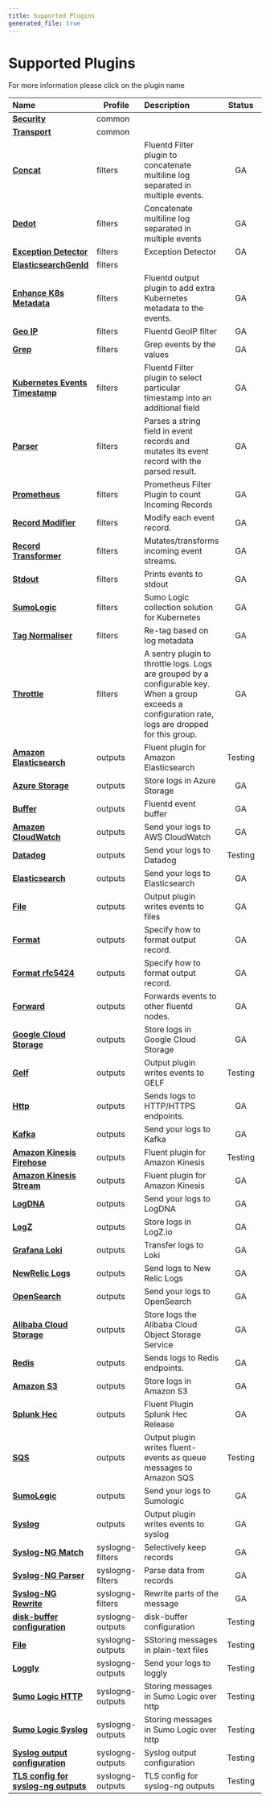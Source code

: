 ```yaml
---
title: Supported Plugins
generated_file: true
---
```


# Supported Plugins

For more information please click on the plugin name
<center>

| Name | Profile | Description | Status |                                                                                                                                 Version |
|:---|---|:---|:---:|----------------------------------------------------------------------------------------------------------------------------------------:|
| **[Security](common/security/)** | common |  |  |                                                                                                                                    []() |
| **[Transport](common/transport/)** | common |  |  |                                                                                                                                    []() |
| **[Concat](filters/concat/)** | filters | Fluentd Filter plugin to concatenate multiline log separated in multiple events. | GA |                                                                 [2.5.0](https://github.com/fluent-plugins-nursery/fluent-plugin-concat) |
| **[Dedot](filters/dedot/)** | filters | Concatenate multiline log separated in multiple events | GA |                                                                        [1.0.0](https://github.com/lunardial/fluent-plugin-dedot_filter) |
| **[Exception Detector](filters/detect_exceptions/)** | filters | Exception Detector | GA |                                                        [0.0.14](https://github.com/GoogleCloudPlatform/fluent-plugin-detect-exceptions) |
| **[ElasticsearchGenId](filters/elasticsearch_genid/)** | filters |  |  |                                                                                                                                    []() |
| **[Enhance K8s Metadata](filters/enhance_k8s/)** | filters | Fluentd output plugin to add extra Kubernetes metadata to the events. | GA |                      [2.0.0](https://github.com/SumoLogic/sumologic-kubernetes-collection/tree/main/fluent-plugin-enhance-k8s-metadata) |
| **[Geo IP](filters/geoip/)** | filters | Fluentd GeoIP filter | GA |                                                                                   [1.3.2](https://github.com/y-ken/fluent-plugin-geoip) |
| **[Grep](filters/grep/)** | filters | Grep events by the values | GA |                                                                                       [more info](https://docs.fluentd.org/filter/grep) |
| **[Kubernetes Events Timestamp](filters/kube_events_timestamp/)** | filters | Fluentd Filter plugin to select particular timestamp into an additional field | GA |                                                           [0.1.4](https://github.com/kube-logging/fluentd-filter-kube-events-timestamp) |
| **[Parser](filters/parser/)** | filters | Parses a string field in event records and mutates its event record with the parsed result. | GA |                                                                                     [more info](https://docs.fluentd.org/filter/parser) |
| **[Prometheus](filters/prometheus/)** | filters | Prometheus Filter Plugin to count Incoming Records | GA |                                              [2.0.2](https://github.com/fluent/fluent-plugin-prometheus#prometheus-outputfilter-plugin) |
| **[Record Modifier](filters/record_modifier/)** | filters | Modify each event record. | GA |                                                                    [2.1.0](https://github.com/repeatedly/fluent-plugin-record-modifier) |
| **[Record Transformer](filters/record_transformer/)** | filters | Mutates/transforms incoming event streams. | GA |                                                                         [more info](https://docs.fluentd.org/filter/record_transformer) |
| **[Stdout](filters/stdout/)** | filters | Prints events to stdout | GA |                                                                                     [more info](https://docs.fluentd.org/filter/stdout) |
| **[SumoLogic](filters/sumologic/)** | filters | Sumo Logic collection solution for Kubernetes | GA |                                                                   [2.3.1](https://github.com/SumoLogic/sumologic-kubernetes-collection) |
| **[Tag Normaliser](filters/tagnormaliser/)** | filters | Re-tag based on log metadata | GA |                                                                   [0.1.1](https://github.com/kube-logging/fluent-plugin-tag-normaliser) |
| **[Throttle](filters/throttle/)** | filters | A sentry plugin to throttle logs. Logs are grouped by a configurable key. When a group exceeds a configuration rate, logs are dropped for this group. | GA |                                                                            [0.0.5](https://github.com/rubrikinc/fluent-plugin-throttle) |
| **[Amazon Elasticsearch](outputs/aws_elasticsearch/)** | outputs | Fluent plugin for Amazon Elasticsearch | Testing |                                                             [2.4.1](https://github.com/atomita/fluent-plugin-aws-elasticsearch-service) |
| **[Azure Storage](outputs/azurestore/)** | outputs | Store logs in Azure Storage | GA |                                                           [0.2.1](https://github.com/microsoft/fluent-plugin-azure-storage-append-blob) |
| **[Buffer](outputs/buffer/)** | outputs | Fluentd event buffer | GA |                                                                      [mode info](https://docs.fluentd.org/configuration/buffer-section) |
| **[Amazon CloudWatch](outputs/cloudwatch/)** | outputs | Send your logs to AWS CloudWatch | GA |                                  [0.14.2](https://github.com/fluent-plugins-nursery/fluent-plugin-cloudwatch-logs/releases/tag/v0.14.2) |
| **[Datadog](outputs/datadog/)** | outputs | Send your logs to Datadog | Testing |                                                         [0.14.1](https://github.com/DataDog/fluent-plugin-datadog/releases/tag/v0.14.1) |
| **[Elasticsearch](outputs/elasticsearch/)** | outputs | Send your logs to Elasticsearch | GA |                                                        [5.1.1](https://github.com/uken/fluent-plugin-elasticsearch/releases/tag/v5.1.4) |
| **[File](outputs/file/)** | outputs | Output plugin writes events to files | GA |                                                                                       [more info](https://docs.fluentd.org/output/file) |
| **[Format](outputs/format/)** | outputs | Specify how to format output record. | GA |                                                                      [more info](https://docs.fluentd.org/configuration/format-section) |
| **[Format rfc5424](outputs/format_rfc5424/)** | outputs | Specify how to format output record. | GA |                                                [more info](https://github.com/cloudfoundry/fluent-plugin-syslog_rfc5424#format-section) |
| **[Forward](outputs/forward/)** | outputs | Forwards events to other fluentd nodes. | GA |                                                                                    [more info](https://docs.fluentd.org/output/forward) |
| **[Google Cloud Storage](outputs/gcs/)** | outputs | Store logs in Google Cloud Storage | GA |                                                                              [0.4.0](https://github.com/kube-logging/fluent-plugin-gcs) |
| **[Gelf](outputs/gelf/)** | outputs | Output plugin writes events to GELF | Testing |                                                                          [1.0.8](https://github.com/hotschedules/fluent-plugin-gelf-hs) |
| **[Http](outputs/http/)** | outputs | Sends logs to HTTP/HTTPS endpoints. | GA |                                                                                       [more info](https://docs.fluentd.org/output/http) |
| **[Kafka](outputs/kafka/)** | outputs | Send your logs to Kafka | GA |                                                            [0.17.5](https://github.com/fluent/fluent-plugin-kafka/releases/tag/v0.17.5) |
| **[Amazon Kinesis Firehose](outputs/kinesis_firehose/)** | outputs | Fluent plugin for Amazon Kinesis | Testing |                                                       [3.4.2](https://github.com/awslabs/aws-fluent-plugin-kinesis/releases/tag/v3.4.2) |
| **[Amazon Kinesis Stream](outputs/kinesis_stream/)** | outputs | Fluent plugin for Amazon Kinesis | GA |                                                       [3.4.2](https://github.com/awslabs/aws-fluent-plugin-kinesis/releases/tag/v3.4.2) |
| **[LogDNA](outputs/logdna/)** | outputs | Send your logs to LogDNA | GA |                                                             [0.4.0](https://github.com/logdna/fluent-plugin-logdna/releases/tag/v0.4.0) |
| **[LogZ](outputs/logz/)** | outputs | Store logs in LogZ.io | GA |                                                           [0.0.21](https://github.com/logzio/fluent-plugin-logzio/releases/tag/v0.0.21) |
| **[Grafana Loki](outputs/loki/)** | outputs | Transfer logs to Loki | GA |                                                [1.2.17](https://github.com/grafana/loki/tree/master/fluentd/fluent-plugin-grafana-loki) |
| **[NewRelic Logs](outputs/newrelic/)** | outputs | Send logs to New Relic Logs | GA |                                                                            [1.2.1](https://github.com/newrelic/newrelic-fluentd-output) |
| **[OpenSearch](outputs/opensearch/)** | outputs | Send your logs to OpenSearch | GA |                                                         [1.0.5](https://github.com/fluent/fluent-plugin-opensearch/releases/tag/v1.0.5) |
| **[Alibaba Cloud Storage](outputs/oss/)** | outputs | Store logs the Alibaba Cloud Object Storage Service | GA |                                                                                    [0.0.2](https://github.com/aliyun/fluent-plugin-oss) |
| **[Redis](outputs/redis/)** | outputs | Sends logs to Redis endpoints. | GA |                                                                  [0.3.5](https://github.com/fluent-plugins-nursery/fluent-plugin-redis) |
| **[Amazon S3](outputs/s3/)** | outputs | Store logs in Amazon S3 | GA |                                                                 [1.6.1](https://github.com/fluent/fluent-plugin-s3/releases/tag/v1.6.1) |
| **[Splunk Hec](outputs/splunk_hec/)** | outputs | Fluent Plugin Splunk Hec Release | GA |                                                                                                                               [1.2.9]() |
| **[SQS](outputs/sqs/)** | outputs | Output plugin writes fluent-events as queue messages to Amazon SQS | Testing |                                                                                    [v2.1.0](https://github.com/ixixi/fluent-plugin-sqs) |
| **[SumoLogic](outputs/sumologic/)** | outputs | Send your logs to Sumologic | GA |                                                       [1.8.0](https://github.com/SumoLogic/fluentd-output-sumologic/releases/tag/1.8.0) |
| **[Syslog](outputs/syslog/)** | outputs | Output plugin writes events to syslog | GA |                                                              [0.9.0.rc.8](https://github.com/cloudfoundry/fluent-plugin-syslog_rfc5424) |
| **[Syslog-NG Match](syslogng/filters/match/)** | syslogng-filters | Selectively keep records | GA | [more info](https://www.syslog-ng.com/technical-documents/doc/syslog-ng-open-source-edition/3.37/administration-guide/65#TOPIC-1829159) |
| **[Syslog-NG Parser](syslogng/filters/parser/)** | syslogng-filters | Parse data from records | GA |               [more info](https://www.syslog-ng.com/technical-documents/doc/syslog-ng-open-source-edition/3.36/administration-guide/90) |
| **[Syslog-NG Rewrite](syslogng/filters/rewrite/)** | syslogng-filters | Rewrite parts of the message | GA |               [more info](https://www.syslog-ng.com/technical-documents/doc/syslog-ng-open-source-edition/3.37/administration-guide/77) |
| **[disk-buffer configuration](syslogng/outputs/disk_buffer/)** | syslogng-outputs | disk-buffer configuration | Testing |            [](https://www.syslog-ng.com/technical-documents/doc/syslog-ng-open-source-edition/3.37/administration-guide/32#kanchor2338) |
| **[File](syslogng/outputs/file/)** | syslogng-outputs | SStoring messages in plain-text files | Testing |                        [](https://www.syslog-ng.com/technical-documents/doc/syslog-ng-open-source-edition/3.17/administration-guide/32) |
| **[Loggly](syslogng/outputs/loggly/)** | syslogng-outputs | Send your logs to loggly | Testing |          [](https://www.syslog-ng.com/technical-documents/doc/syslog-ng-open-source-edition/3.37/administration-guide/43#TOPIC-1829072) |
| **[Sumo Logic HTTP](syslogng/outputs/sumologic_http/)** | syslogng-outputs | Storing messages in Sumo Logic over http | Testing |                        [](https://www.syslog-ng.com/technical-documents/doc/syslog-ng-open-source-edition/3.37/administration-guide/55) |
| **[Sumo Logic Syslog](syslogng/outputs/sumologic_syslog/)** | syslogng-outputs | Storing messages in Sumo Logic over http | Testing |          [](https://www.syslog-ng.com/technical-documents/doc/syslog-ng-open-source-edition/3.37/administration-guide/56#TOPIC-1829122) |
| **[Syslog output configuration](syslogng/outputs/syslog/)** | syslogng-outputs | Syslog output configuration | Testing |            [](https://www.syslog-ng.com/technical-documents/doc/syslog-ng-open-source-edition/3.37/administration-guide/32#kanchor2338) |
| **[TLS config for syslog-ng outputs](syslogng/outputs/tls/)** | syslogng-outputs | TLS config for syslog-ng outputs | Testing |            [](https://www.syslog-ng.com/technical-documents/doc/syslog-ng-open-source-edition/3.37/administration-guide/32#kanchor2338) |
</center>

